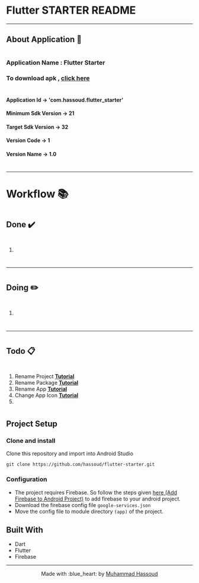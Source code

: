 # Flutter STARTER README #
---

## About Application 📖

#

### Application Name : Flutter Starter

### To download apk , **[click here](https://hassoud.netlify.app/)**

#####

#

#### Application Id -> 'com.hassoud.flutter_starter'

#### Minimum Sdk Version -> 21

#### Target Sdk Version -> 32

#### Version Code -> 1

#### Version Name -> 1.0

#

#
---

#

# Workflow 📚

#

## Done ✔️

#

01.

#
---

#    

## Doing ✏️

#

1.

#
---

#

## Todo 📋

#

1. Rename
   Project **[Tutorial]()**
2. Rename
   Package **[Tutorial]()**
3. Rename App **[Tutorial]()**
4. Change App Icon **[Tutorial]()**
5.

#
## Project Setup

### Clone and install

Clone this repository and import into Android Studio
```
git clone https://github.com/hassoud/flutter-starter.git
```

### Configuration
- The project requires Firebase. So follow the steps given [here (Add Firebase to Android Project)](https://firebase.google.com/docs/android/setup) to add firebase to your android project.
- Download the firebase config file `google-services.json`
- Move the config file to module directory `(app)` of the project.

## Built With
- Dart
- Flutter
- Firebase

---

<p align="center"> Made with :blue_heart: by <a href="https://github.com/hassoud">Muhammad Hassoud</a></p>
